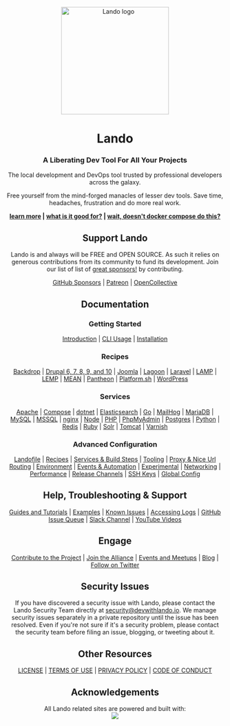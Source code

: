 <div align="center">

<a href="https://lando.dev" target="_blank"><img width="250" src="https://docs.lando.dev/images/icon.svg" alt="Lando logo"></a>

# Lando

### A Liberating Dev Tool For All Your Projects

The local development and DevOps tool trusted by professional developers across the galaxy.

Free yourself from the mind-forged manacles of lesser dev tools. Save time, headaches, frustration and do more real work.

**[learn more](https://lando.dev) |
[what is it good for?](https://docs.lando.dev/getting-started/#what-is-it-good-for) |
[wait, doesn't docker compose do this?](https://docs.lando.dev/getting-started/#wait-doesn-t-docker-compose-do-this)**

## Support Lando

Lando is and always will be FREE and OPEN SOURCE. As such it relies on generous contributions from its community to fund its development. Join our list of list of [great sponsors!](https://lando.dev/sponsor/) by contributing.

[GitHub Sponsors](https://github.com/sponsors/lando) |
[Patreon](https://www.patreon.com/devwithlando) |
[OpenCollective](https://opencollective.com/lando)

## Documentation

### Getting Started

[Introduction](https://docs.lando.dev/getting-started) |
[CLI Usage](https://docs.lando.dev/cli/) |
[Installation](https://docs.lando.dev/getting-started/installation)

### Recipes

[Backdrop](https://docs.lando.dev/backdrop/) |
[Drupal 6, 7, 8, 9, and 10](https://docs.lando.dev/drupal/) |
[Joomla](https://docs.lando.dev/joomla/) |
[Lagoon](https://docs.lando.dev/lagoon/) |
[Laravel](https://docs.lando.dev/laravel/) |
[LAMP](https://docs.lando.dev/lamp/) |
[LEMP](https://docs.lando.dev/lemp/) |
[MEAN](https://docs.lando.dev/mean/) |
[Pantheon](https://docs.lando.dev/pantheon/) |
[Platform.sh](https://docs.lando.dev/platformsh/) |
[WordPress](https://docs.lando.dev/wordpress/)

### Services

[Apache](https://docs.lando.dev/apache/) |
[Compose](https://docs.lando.dev/compose/) |
[dotnet](https://docs.lando.dev/dotnet/) |
[Elasticsearch](https://docs.lando.dev/elasticsearch/) |
[Go](https://docs.lando.dev/go/) |
[MailHog](https://docs.lando.dev/mailhog/) |
[MariaDB](https://docs.lando.dev/mariadb/) |
[MySQL](https://docs.lando.dev/mysql/) |
[MSSQL](https://docs.lando.dev/mssql/) |
[nginx](https://docs.lando.dev/nginx/) |
[Node](https://docs.lando.dev/node/) |
[PHP](https://docs.lando.dev/php/) |
[PhpMyAdmin](https://docs.lando.dev/phpmyadmin/) |
[Postgres](https://docs.lando.dev/postgres/) |
[Python](https://docs.lando.dev/python/) |
[Redis](https://docs.lando.dev/redis/) |
[Ruby](https://docs.lando.dev/ruby/) |
[Solr](https://docs.lando.dev/solr/) |
[Tomcat](https://docs.lando.dev/tomcat/) |
[Varnish](https://docs.lando.dev/varnish/)

### Advanced Configuration

[Landofile](https://docs.lando.dev/config/lando.html) |
[Recipes](https://docs.lando.dev/config/recipes.html) |
[Services & Build Steps](https://docs.lando.dev/config/services.html) |
[Tooling](https://docs.lando.dev/config/tooling.html) |
[Proxy & Nice Url Routing](https://docs.lando.dev/config/proxy.html) |
[Environment](https://docs.lando.dev/config/env.html) |
[Events & Automation](https://docs.lando.dev/config/events.html) |
[Experimental](https://docs.lando.dev/config/experimental.html) |
[Networking](https://docs.lando.dev/config/networking.html) |
[Performance](https://docs.lando.dev/config/performance.html) |
[Release Channels](https://docs.lando.dev/config/releases.html) |
[SSH Keys](https://docs.lando.dev/config/ssh.html) |
[Global Config](https://docs.lando.dev/config/global.html)

## Help, Troubleshooting & Support

[Guides and Tutorials](https://docs.lando.dev/guides/lando-info.html) |
[Examples](https://docs.lando.dev/getting-started/what-it-do.html#you-have-some-examples) |
[Known Issues](https://docs.lando.dev/help/dns-rebind.html) |
[Accessing Logs](https://docs.lando.dev/help/logs.html) |
[GitHub Issue Queue](https://github.com/lando/lando/issues) |
[Slack Channel](https://launchpass.com/devwithlando) |
[YouTube Videos](https://www.youtube.com/channel/UCl_QBNuGJNoo7yH-n18K7Kg)

## Engage

[Contribute to the Project](https://docs.lando.dev/contrib) |
[Join the Alliance](https://docs.lando.dev/contrib) |
[Events and Meetups](https://lando.dev/events/) |
[Blog](https://lando.dev/blog/) |
[Follow on Twitter](https://twitter.com/devwithlando)

## Security Issues
If you have discovered a security issue with Lando, please contact the Lando Security Team directly at [security@devwithlando.io](mailto:security@devwithlando.io). We manage security issues separately in a private repository until the issue has been resolved. Even if you're not sure if it's a security problem, please contact the security team before filing an issue, blogging, or tweeting about it.

## Other Resources

[LICENSE](/LICENSE) | [TERMS OF USE](https://docs.lando.dev/terms) | [PRIVACY POLICY](https://docs.lando.dev/privacy) | [CODE OF CONDUCT](/CODE_OF_CONDUCT.md)

## Acknowledgements

All Lando related sites are powered and built with:
<br>
<a href="https://www.netlify.com">
  <img src="https://www.netlify.com/img/global/badges/netlify-color-bg.svg"/>
</a>

</div>
